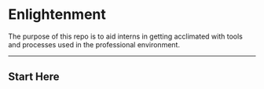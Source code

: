 # Enlightenment

The purpose of this repo is to aid interns in getting acclimated with tools and processes used in the professional environment.  

___

## Start Here

